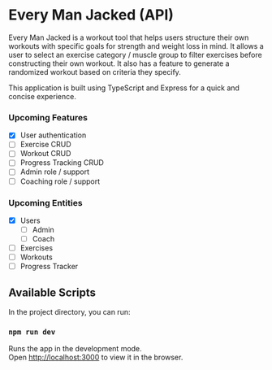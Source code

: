 # Every Man Jacked (API)

Every Man Jacked is a workout tool that helps users structure their own workouts with specific goals for strength and weight loss in mind. It allows a user to select an exercise category / muscle group to filter exercises before constructing their own workout. It also has a feature to generate a randomized workout based on criteria they specify.

This application is built using TypeScript and Express for a quick and concise experience.

### Upcoming Features

- [x] User authentication
- [ ] Exercise CRUD
- [ ] Workout CRUD
- [ ] Progress Tracking CRUD
- [ ] Admin role / support
- [ ] Coaching role / support

### Upcoming Entities

- [x] Users
  - [ ] Admin
  - [ ] Coach
- [ ] Exercises
- [ ] Workouts
- [ ] Progress Tracker

## Available Scripts

In the project directory, you can run:

### `npm run dev`

Runs the app in the development mode.\
Open [http://localhost:3000](http://localhost:3000) to view it in the browser.
